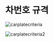 # 차번호 규격

![carplatecriteria](https://user-images.githubusercontent.com/43857226/62848001-5dab1700-bd14-11e9-9745-e6c34fca21b3.jpg)


![carplatecriteria2](https://user-images.githubusercontent.com/43857226/62848348-36ede000-bd16-11e9-8e8b-d33016e0c192.jpg)
